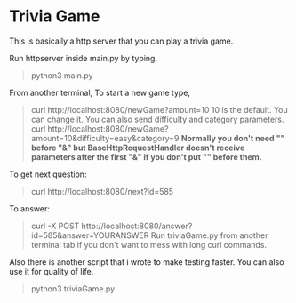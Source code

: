 # Trivia Game

This is basically a http server that you can play a trivia game.

Run httpserver inside main.py by typing,
>python3 main.py

From another terminal,
To start a new game type,
>curl http://localhost:8080/newGame?amount=10
10 is the default. You can change it.
You can also send difficulty and category parameters.
>curl http://localhost:8080/newGame?amount=10\&difficulty=easy\&category=9
**Normally you don't need "\" before "&" but BaseHttpRequestHandler doesn't receive parameters after the first "&" if you don't put "\" before them.**

To get next question:
>curl http://localhost:8080/next?id=585

To answer:
>curl -X POST http://localhost:8080/answer?id=585\&answer=YOURANSWER
Run triviaGame.py from another terminal tab if you don't want to mess with long curl commands.

Also there is another script that i wrote to make testing faster. You can also use it for quality of life.
>python3 triviaGame.py
